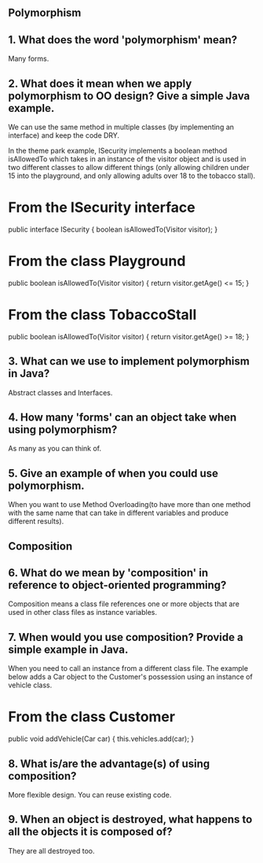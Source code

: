 ## Polymorphism ##

## 1. What does the word 'polymorphism' mean?
Many forms.

## 2. What does it mean when we apply polymorphism to OO design? Give a simple Java example.
We can use the same method in multiple classes (by implementing an interface) and keep the code DRY.

In the theme park example, ISecurity implements a boolean method isAllowedTo which takes in an instance of the visitor object and is used in two different classes to allow different things (only allowing children under 15 into the playground, and only allowing adults over 18 to the tobacco stall).

# From the ISecurity interface
public interface ISecurity { boolean isAllowedTo(Visitor visitor); }

# From the class Playground
public boolean isAllowedTo(Visitor visitor) { return visitor.getAge() <= 15; }

# From the class TobaccoStall
public boolean isAllowedTo(Visitor visitor) { return visitor.getAge() >= 18; }

## 3. What can we use to implement polymorphism in Java?
Abstract classes and Interfaces.

## 4. How many 'forms' can an object take when using polymorphism?
As many as you can think of.

## 5. Give an example of when you could use polymorphism.
When you want to use Method Overloading(to have more than one method with the same name that can take in different variables and produce different results).

## Composition ##

## 6. What do we mean by 'composition' in reference to object-oriented programming?
Composition means a class file references one or more objects that are used in other class files as instance variables.

## 7. When would you use composition? Provide a simple example in Java.
When you need to call an instance from a different class file. The example below adds a Car object to the Customer's possession using an instance of vehicle class.

# From the class Customer
public void addVehicle(Car car) { this.vehicles.add(car); }

## 8. What is/are the advantage(s) of using composition?
More flexible design. You can reuse existing code.

## 9. When an object is destroyed, what happens to all the objects it is composed of?
They are all destroyed too.

